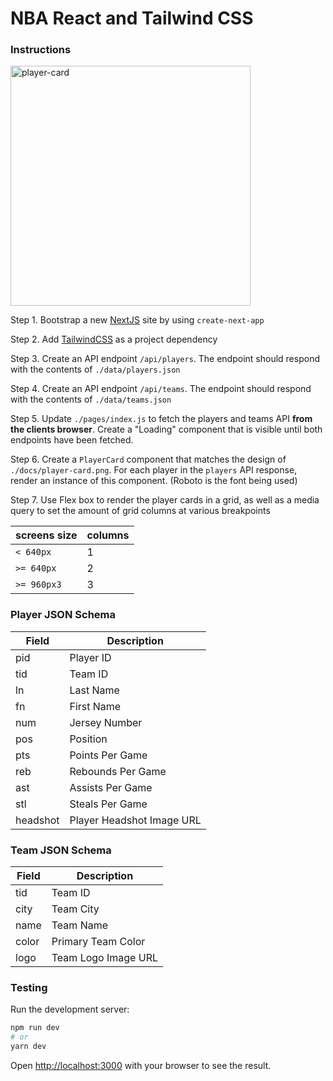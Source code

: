 # NBA React and Tailwind CSS

### Instructions

<img width="384" alt="player-card" src="https://user-images.githubusercontent.com/96617494/155823317-0e3ed431-4220-454c-9c63-80f23e23ba66.png">

Step 1. Bootstrap a new [NextJS](https://nextjs.org/) site by using `create-next-app`



Step 2. Add [TailwindCSS](https://tailwindcss.com) as a project dependency



Step 3. Create an API endpoint `/api/players`. The endpoint should respond with the contents of `./data/players.json`



Step 4. Create an API endpoint `/api/teams`. The endpoint should respond with the contents of `./data/teams.json`



Step 5. Update `./pages/index.js` to fetch the players and teams API **from the clients browser**. Create a "Loading" component that is visible until both endpoints have been fetched.



Step 6. Create a `PlayerCard` component that matches the design of `./docs/player-card.png`. For each player in the `players` API response, render an instance of this component. (Roboto is the font being used)



Step 7. Use Flex box to render the player cards in a grid, as well as a media query to set the amount of grid columns at various breakpoints

| screens size | columns |
| ------------ | ------- |
| `< 640px`    | 1       |
| `>= 640px`   | 2       |
| `>= 960px3`  | 3       |

### Player JSON Schema

| Field    | Description               |
| -------- | ------------------------- |
| pid      | Player ID                 |
| tid      | Team ID                   |
| ln       | Last Name                 |
| fn       | First Name                |
| num      | Jersey Number             |
| pos      | Position                  |
| pts      | Points Per Game           |
| reb      | Rebounds Per Game         |
| ast      | Assists Per Game          |
| stl      | Steals Per Game           |
| headshot | Player Headshot Image URL |





### Team JSON Schema

| Field | Description        |
| ----- | ------------------ |
| tid   | Team ID            |
| city  | Team City          |
| name  | Team Name          |
| color | Primary Team Color |
| logo  | Team Logo Image URL|



### Testing

Run the development server:

```bash
npm run dev
# or
yarn dev
```

Open [http://localhost:3000](http://localhost:3000) with your browser to see the result.
